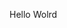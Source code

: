 Hello Wolrd

























































































































































































































































































































































































































































































































































































































































































































































































































































































































































































































































































































































































































































































































































































































































































































































































































































































































































































































































































































































































































































































































































































































































































































































































































































































































































































































































































































































































































































































































































































































































































































































































































































































































































































































































































































































































































































































































































































































































































































































































































































































































































































































































































































































































































































































































































































































































































































































































































































































































































































































































































































































































































































































































































































































































































































































